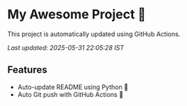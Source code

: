 # My Awesome Project 🚀

This project is automatically updated using GitHub Actions.

_Last updated: 2025-05-31 22:05:28 IST_

## Features
- Auto-update README using Python 🐍
- Auto Git push with GitHub Actions 🤖
